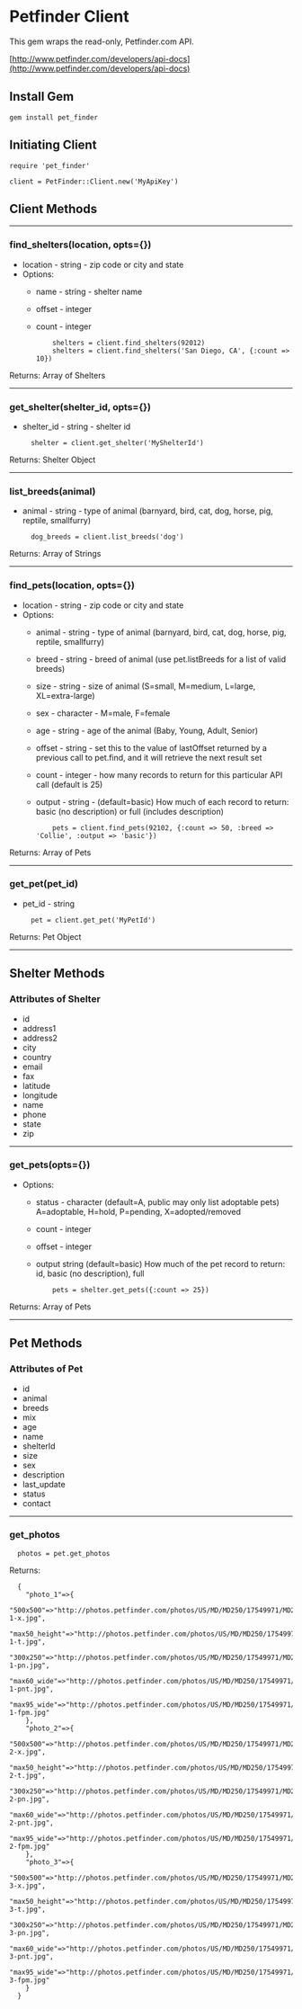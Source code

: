 # Petfinder Client
This gem wraps the read-only, Petfinder.com API.  

[http://www.petfinder.com/developers/api-docs](http://www.petfinder.com/developers/api-docs)

## Install Gem

    gem install pet_finder


## Initiating Client

    require 'pet_finder'

    client = PetFinder::Client.new('MyApiKey')

## Client Methods

***

### find_shelters(location, opts={})
* location - string - zip code or city and state
* Options:
  * name - string - shelter name
  * offset - integer
  * count - integer
    
            shelters = client.find_shelters(92012)
            shelters = client.find_shelters('San Diego, CA', {:count => 10})

Returns: 
Array of Shelters    
 
*** 
    
### get\_shelter(shelter\_id, opts={})
* shelter_id - string - shelter id


        shelter = client.get_shelter('MyShelterId')
    

Returns:
Shelter Object

***

### list_breeds(animal)
* animal - string - type of animal (barnyard, bird, cat, dog, horse, pig, reptile, smallfurry)

        dog_breeds = client.list_breeds('dog')

Returns:
Array of Strings

***

### find_pets(location, opts={})
* location - string - zip code or city and state
* Options:
  * animal - string	-	type of animal (barnyard, bird, cat, dog, horse, pig, reptile, smallfurry)
  * breed - string - breed of animal (use pet.listBreeds for a list of valid breeds)
  * size - string - size of animal (S=small, M=medium, L=large, XL=extra-large)
  * sex - character - M=male, F=female
  * age - string - age of the animal (Baby, Young, Adult, Senior)
  * offset - string - set this to the value of lastOffset returned by a previous call to pet.find, and it will retrieve the next result set
  * count - integer - how many records to return for this particular API call (default is 25)
  * output - string - (default=basic)  How much of each record to return: basic (no description) or full (includes description)

            pets = client.find_pets(92102, {:count => 50, :breed => 'Collie', :output => 'basic'})

Returns:
Array of Pets

***

<!-- ### list\_shelters\_with\_breed(animal, breed, opts={})
* animal - string - type of animal (barnyard, bird, cat, dog, horse, pig, reptile, smallfurry)
* breed - string - breed of animal(use pet.listBreeds for a list of valid breeds)
* Options:
  * offset 
  * count 
  
            shelters = client.list_shelters_with_breed('dog', 'collie')
    
Return:
Array of Shelters

*** -->

### get_pet(pet_id)
* pet_id - string

        pet = client.get_pet('MyPetId')
    
Returns:
Pet Object

***

## Shelter Methods

### Attributes of Shelter
* id
* address1 
* address2
* city
* country
* email
* fax
* latitude
* longitude
* name
* phone
* state
* zip

***

### get_pets(opts={})
* Options:
  * status - character (default=A, public may only list adoptable pets) A=adoptable, H=hold, P=pending, X=adopted/removed
  * count - integer
  * offset - integer
  * output string  (default=basic)  How much of the pet record to return: id, basic (no description), full
  
            pets = shelter.get_pets({:count => 25})

Returns:
Array of Pets    
    
***

## Pet Methods

### Attributes of Pet
* id
* animal
* breeds
* mix
* age
* name
* shelterId
* size
* sex
* description
* last_update
* status
* contact

***

### get_photos

      photos = pet.get_photos
    
Returns:

      {
        "photo_1"=>{
          "500x500"=>"http://photos.petfinder.com/photos/US/MD/MD250/17549971/MD250.17549971-1-x.jpg",   
          "max50_height"=>"http://photos.petfinder.com/photos/US/MD/MD250/17549971/MD250.17549971-1-t.jpg", 
          "300x250"=>"http://photos.petfinder.com/photos/US/MD/MD250/17549971/MD250.17549971-1-pn.jpg", 
          "max60_wide"=>"http://photos.petfinder.com/photos/US/MD/MD250/17549971/MD250.17549971-1-pnt.jpg", 
          "max95_wide"=>"http://photos.petfinder.com/photos/US/MD/MD250/17549971/MD250.17549971-1-fpm.jpg"
        }, 
        "photo_2"=>{
          "500x500"=>"http://photos.petfinder.com/photos/US/MD/MD250/17549971/MD250.17549971-2-x.jpg", 
          "max50_height"=>"http://photos.petfinder.com/photos/US/MD/MD250/17549971/MD250.17549971-2-t.jpg", 
          "300x250"=>"http://photos.petfinder.com/photos/US/MD/MD250/17549971/MD250.17549971-2-pn.jpg", 
          "max60_wide"=>"http://photos.petfinder.com/photos/US/MD/MD250/17549971/MD250.17549971-2-pnt.jpg", 
          "max95_wide"=>"http://photos.petfinder.com/photos/US/MD/MD250/17549971/MD250.17549971-2-fpm.jpg"
        }, 
        "photo_3"=>{
          "500x500"=>"http://photos.petfinder.com/photos/US/MD/MD250/17549971/MD250.17549971-3-x.jpg", 
          "max50_height"=>"http://photos.petfinder.com/photos/US/MD/MD250/17549971/MD250.17549971-3-t.jpg", 
          "300x250"=>"http://photos.petfinder.com/photos/US/MD/MD250/17549971/MD250.17549971-3-pn.jpg", 
          "max60_wide"=>"http://photos.petfinder.com/photos/US/MD/MD250/17549971/MD250.17549971-3-pnt.jpg", 
          "max95_wide"=>"http://photos.petfinder.com/photos/US/MD/MD250/17549971/MD250.17549971-3-fpm.jpg"
        }
      }   
    